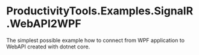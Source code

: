 # ProductivityTools.Examples.SignalR.WebAPI2WPF

The simplest possible example how to connect from WPF application to WebAPI created with dotnet core. 
